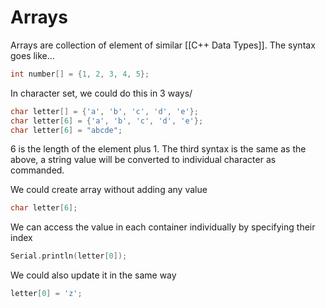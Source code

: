 # Arrays
Arrays are collection of element of similar [[C++ Data Types]]. The syntax goes like...

```cpp
int number[] = {1, 2, 3, 4, 5};
```

In character set, we could do this in 3 ways/
```cpp
char letter[] = {'a', 'b', 'c', 'd', 'e'};
char letter[6] = {'a', 'b', 'c', 'd', 'e'};
char letter[6] = "abcde";
```

6 is the length of the element plus 1.  The third syntax is the same as the above, a string value will be converted to individual character as commanded. 

We could create array without adding any value
```cpp
char letter[6];
```

We can access the value in each container individually by specifying their index
```cpp
Serial.println(letter[0]);
```

We could also update it in the same way
```cpp
letter[0] = 'z';
```

